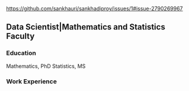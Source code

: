 
https://github.com/sankhauri/sankhadiproy/issues/1#issue-2790269967
## Data Scientist|Mathematics and Statistics Faculty

### Education
Mathematics, PhD
Statistics, MS

### Work Experience
